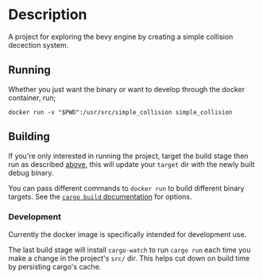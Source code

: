 # Description

A project for exploring the bevy engine by creating a simple collision decection system.

## Running

Whether you just want the binary or want to develop through the docker container, run;

```
docker run -v "$PWD":/usr/src/simple_collision simple_collision
```
## Building

If you're only interested in running the project, target the build stage then run as described [above](#Running), this will update your `target` dir with the newly built debug binary.

You can pass different commands to `docker run` to build different binary targets. See the [`cargo build` documentation](https://doc.rust-lang.org/cargo/commands/cargo-build.html) for options.

### Development

Currently the docker image is specifically intended for development use. 

The last build stage will install `cargo-watch` to run `cargo run` each time you make a change in the project's `src/` dir. This helps cut down on build time by persisting cargo's cache. 